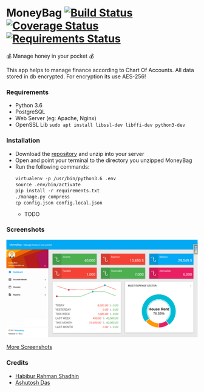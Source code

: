 # MoneyBag [![Build Status](https://travis-ci.org/pyprism/MoneyBag.svg?branch=master)](https://travis-ci.org/pyprism/MoneyBag) [![Coverage Status](https://coveralls.io/repos/github/pyprism/MoneyBag/badge.svg?branch=master)](https://coveralls.io/github/pyprism/MoneyBag?branch=master) [![Requirements Status](https://requires.io/github/pyprism/MoneyBag/requirements.svg?branch=master)](https://requires.io/github/pyprism/MoneyBag/requirements/?branch=master)
:moneybag: Manage honey in your  pocket :moneybag:

This app helps to manage finance according to Chart Of Accounts. All data stored in db encrypted. For encryption its use AES-256!

### Requirements
- Python 3.6
- PostgreSQL
- Web Server (eg: Apache, Nginx)
- OpenSSL Lib ```sudo apt install libssl-dev libffi-dev python3-dev```

### Installation
- Download the [repository](https://github.com/pyprism/MoneyBag/releases/latest) and unzip into your server
- Open and point your terminal to the directory you unzipped MoneyBag
- Run the following commands:
  ```
  virtualenv -p /usr/bin/python3.6 .env
  source .env/bin/activate
  pip install -r requirements.txt
  ./manage.py compress
  cp config.json config.local.json
  
  ```
  - TODO

### Screenshots
<img src="screenshots/dashboard.png">

<a href="https://github.com/pyprism/MoneyBag/tree/master/screenshots">More Screenshots</a>

### Credits
- [Habibur Rahman Shadhin](https://github.com/hrshadhin)
- [Ashutosh Das](https://github.com/pyprism)

